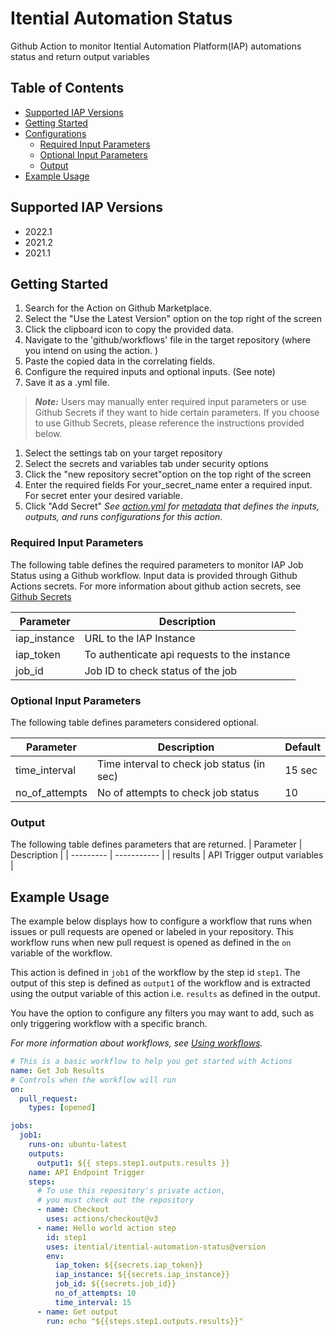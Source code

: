 # Itential Automation Status 
Github Action to monitor Itential Automation Platform(IAP) automations status and return output variables

## Table of Contents 
  - [Supported IAP Versions](#supported-iap-versions)
  - [Getting Started](#getting-started)
  - [Configurations](#configurations)
    - [Required Input Parameters](#required-input-parameters)
    - [Optional Input Parameters](#optional-input-parameters)
    - [Output](#output)
  - [Example Usage](#example-usage)

## Supported IAP Versions
* 2022.1
* 2021.2
* 2021.1

## Getting Started
1. Search for the Action on Github Marketplace.
2. Select the "Use the Latest Version" option on the top right of the screen 
3. Click the clipboard icon to copy the provided data. 
4. Navigate to the 'github/workflows' file in the target repository (where you intend on using the action. )
5. Paste the copied data in the correlating fields. 
6. Configure the required inputs and optional inputs. (See note)
7.  Save it as a .yml file.

>**_Note:_** Users may manually enter required input parameters or use Github Secrets if they want to hide certain parameters. If you choose to use Github Secrets, please reference the instructions provided below. 

1. Select the settings tab on your target repository 
2. Select the secrets and variables tab under security options 
3. Click the "new repository secret"option on the top right of the screen 
4. Enter the required fields 
For your_secret_name enter a required input. 
For secret enter your desired variable. 
6. Click "Add Secret"
_See [action.yml](action.yml) for [metadata](https://docs.github.com/en/actions/creating-actions/metadata-syntax-for-github-actions) that defines the inputs, outputs, and runs configurations for this action._

 ### Required Input Parameters
The following table defines the required parameters to monitor IAP Job Status using a Github workflow. Input data is provided through Github Actions secrets. For more information about github action secrets, see [Github Secrets](https://docs.github.com/en/rest/actions/secrets?apiVersion=2022-11-28)
 
| Parameter | Description |
| --------- | ----------- |
| iap_instance | URL to the IAP Instance |
| iap_token | To authenticate api requests to the instance |
| job_id| Job ID to check status of the job |

### Optional Input Parameters
The following table defines parameters considered optional. 

| Parameter | Description | Default |
| --------- | ----------- | ------- |
| time_interval | Time interval to check job status (in sec) | 15 sec |
| no_of_attempts | No of attempts to check job status | 10 |

### Output
The following table defines parameters that are returned. 
| Parameter | Description |
| --------- | ----------- |
| results | API Trigger output variables |


## Example Usage 

The example below displays how to configure a workflow that runs when issues or pull requests are opened or labeled in your repository. This workflow runs when new pull request is opened as defined in the `on` variable of the workflow.

This action is defined in  `job1` of the workflow by the step id `step1`. The output of this step is defined as `output1` of the workflow and is extracted using the output variable of this action i.e. `results` as defined in the output.

You have the option to configure any filters you may want to add, such as only triggering workflow with a specific branch. 


_For more information about workflows, see [Using workflows](https://docs.github.com/en/actions/using-workflows)._

```yaml
# This is a basic workflow to help you get started with Actions
name: Get Job Results
# Controls when the workflow will run
on:
  pull_request:
    types: [opened]

jobs:
  job1:
    runs-on: ubuntu-latest
    outputs:
      output1: ${{ steps.step1.outputs.results }}
    name: API Endpoint Trigger
    steps:
      # To use this repository's private action,
      # you must check out the repository
      - name: Checkout
        uses: actions/checkout@v3
      - name: Hello world action step
        id: step1
        uses: itential/itential-automation-status@version
        env:
          iap_token: ${{secrets.iap_token}}
          iap_instance: ${{secrets.iap_instance}}
          job_id: ${{secrets.job_id}}
          no_of_attempts: 10
          time_interval: 15
      - name: Get output
        run: echo "${{steps.step1.outputs.results}}"
```
